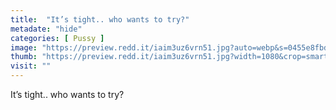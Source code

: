 ```yaml
---
title:  "It’s tight.. who wants to try?"
metadate: "hide"
categories: [ Pussy ]
image: "https://preview.redd.it/iaim3uz6vrn51.jpg?auto=webp&s=0455e8fbd3c534e39dbd582f5f0235538ce7f51a"
thumb: "https://preview.redd.it/iaim3uz6vrn51.jpg?width=1080&crop=smart&auto=webp&s=37aae8f2b7b97a017a635727a48026429a083797"
visit: ""
---
```

It’s tight.. who wants to try?

